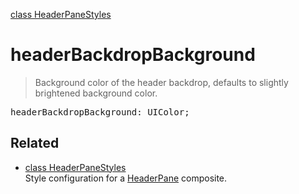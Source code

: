 [class HeaderPaneStyles](HeaderPaneStyles.md)

# headerBackdropBackground

> Background color of the header backdrop, defaults to slightly brightened background color.

<pre class="docgen_signature">headerBackdropBackground: UIColor;</pre>

## Related

- [<!--{ref:class}-->class HeaderPaneStyles](HeaderPaneStyles.md) \
    Style configuration for a [HeaderPane](HeaderPane.md) composite.
